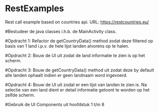 # RestExamples
Rest call example based on countries api.
URL: https://restcountries.eu/

#Bestudeer de java classes i.h.b. de MainActivity class.

#Opdracht 1: 
Refactor de  getCountryData() method zodat deze filtered op basis van 1 land i.p.v. de hele lijst landen alvorens op te halen.


#Opdracht 2:
Bouw de UI uit zodat de land informatie te zien is op het scherm.

#Opdracht 3: 
Bouw de   getCountryData() method uit zodat deze by default alle landen ophaalt indien er geen landnaam word ingevoerd.

#Opdracht 4:
Bouw de UI uit zodat er een lijst van landen te zien is.
Na selectie van een land dient er detail informatie getoont te worden op het zelfde scherm.

#Gebruik de UI Components uit hoofdstuk 1 t/m 8 

